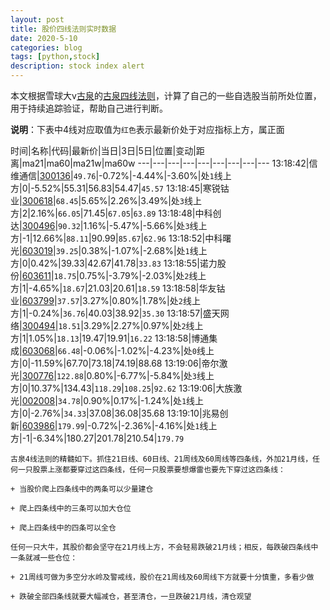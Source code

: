 ```yaml
---
layout: post
title: 股价四线法则实时数据
date: 2020-5-10
categories: blog
tags: [python,stock]
description: stock index alert
---
```



本文根据雪球大v[古泉](https://xueqiu.com/u/7148646888)的[古泉四线法则](https://xueqiu.com/7148646888/130498192)，计算了自己的一些自选股当前所处位置，用于持续追踪验证，帮助自己进行判断。

**说明**：下表中4线对应取值为`红色`表示最新价处于对应指标上方，属正面

时间|名称|代码|最新价|当日|3日|5日|位置|变动|距离|ma21|ma60|ma21w|ma60w
---|---|---|---|---|---|---|---|---
13:18:42|信维通信|[300136](https://xueqiu.com/S/SZ300136)|`49.76`|-0.72%|-4.44%|-3.60%|处`1`线上方|0|-5.52%|55.31|56.83|54.47|`45.57`
13:18:45|寒锐钴业|[300618](https://xueqiu.com/S/SZ300618)|`68.45`|5.65%|2.26%|3.49%|处`3`线上方|2|2.16%|`66.05`|71.45|`67.05`|`63.89`
13:18:48|中科创达|[300496](https://xueqiu.com/S/SZ300496)|`90.32`|1.16%|-5.47%|-5.66%|处`3`线上方|-1|12.66%|`88.11`|90.99|`85.67`|`62.96`
13:18:52|中科曙光|[603019](https://xueqiu.com/S/SH603019)|`39.25`|0.38%|-1.07%|-2.68%|处`1`线上方|0|0.42%|39.33|42.67|41.78|`33.83`
13:18:55|诺力股份|[603611](https://xueqiu.com/S/SH603611)|`18.75`|0.75%|-3.79%|-2.03%|处`2`线上方|1|-4.65%|`18.67`|21.03|20.61|`18.59`
13:18:58|华友钴业|[603799](https://xueqiu.com/S/SH603799)|`37.57`|3.27%|0.80%|1.78%|处`2`线上方|1|-0.24%|`36.76`|40.03|38.92|`35.30`
13:18:57|盛天网络|[300494](https://xueqiu.com/S/SZ300494)|`18.51`|3.29%|2.27%|0.97%|处`2`线上方|1|1.05%|`18.13`|19.47|19.91|`16.22`
13:18:58|博通集成|[603068](https://xueqiu.com/S/SH603068)|`66.48`|-0.06%|-1.02%|-4.23%|处`0`线上方|0|-11.59%|67.70|73.18|74.19|88.68
13:19:06|帝尔激光|[300776](https://xueqiu.com/S/SZ300776)|`122.88`|0.80%|-6.77%|-5.84%|处`3`线上方|0|10.37%|134.43|`118.29`|`108.25`|`92.62`
13:19:06|大族激光|[002008](https://xueqiu.com/S/SZ002008)|`34.78`|0.90%|0.17%|-1.24%|处`1`线上方|0|-2.76%|`34.33`|37.08|36.08|35.68
13:19:10|兆易创新|[603986](https://xueqiu.com/S/SH603986)|`179.99`|-0.72%|-2.36%|-4.16%|处`1`线上方|-1|-6.34%|180.27|201.78|210.54|`179.79`

```
古泉4线法则的精髓如下。抓住21日线、60日线、21周线及60周线等四条线，外加21月线，任何一只股票上涨都要穿过这四条线，任何一只股票要想爆雷也要先下穿过这四条线：

+ 当股价爬上四条线中的两条可以少量建仓

+ 爬上四条线中的三条可以加大仓位

+ 爬上四条线中的四条可以全仓

任何一只大牛，其股价都会坚守在21月线上方，不会轻易跌破21月线；相反，每跌破四条线中一条就减一些仓位：

+ 21周线可做为多空分水岭及警戒线，股价在21周线及60周线下方就要十分慎重，多看少做

+ 跌破全部四条线就要大幅减仓，甚至清仓，一旦跌破21月线，清仓观望
```